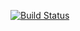 [![Build Status](https://travis-ci.org/dhamma1991/django-ecommerce-app.svg?branch=master)](https://travis-ci.org/dhamma1991/django-ecommerce-app)